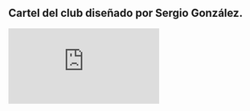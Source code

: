 ## Cartel del club diseñado por Sergio González. ##

![Image][1]

[1]: https://github.com/clubroboticagranada/Club/blob/master/cartel/cartel_club.pdf
